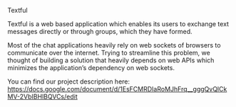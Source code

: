Textful

Textful is a web based application which enables its users to exchange text messages directly or through groups, which they have formed.

Most of the chat applications heavily rely on web sockets of browsers to communicate over the internet. Trying to streamline this problem, we thought of building a solution that heavily depends on web APIs which minimizes the application’s dependency on web sockets.

You can find our project description here: https://docs.google.com/document/d/1EsFCMRDIaRoMJhFrq__gggQvQlCkMV-2VbIBHlBQVCs/edit
